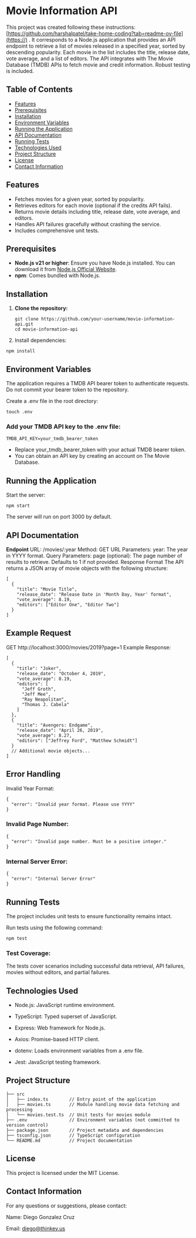 # Movie Information API

This project was created following these instructions: [https://github.com/harshalpatel/take-home-coding?tab=readme-ov-file](https://) . It corresponds to a Node.js application that provides an API endpoint to retrieve a list of movies released in a specified year, sorted by descending popularity. Each movie in the list includes the title, release date, vote average, and a list of editors. The API integrates with The Movie Database (TMDB) APIs to fetch movie and credit information. Robust testing is included.

## Table of Contents

- [Features](#features)
- [Prerequisites](#prerequisites)
- [Installation](#installation)
- [Environment Variables](#environment-variables)
- [Running the Application](#running-the-application)
- [API Documentation](#api-documentation)
- [Running Tests](#running-tests)
- [Technologies Used](#technologies-used)
- [Project Structure](#project-structure)
- [License](#license)
- [Contact Information](#contact-information)

## Features

- Fetches movies for a given year, sorted by popularity.
- Retrieves editors for each movie (optional if the credits API fails).
- Returns movie details including title, release date, vote average, and editors.
- Handles API failures gracefully without crashing the service.
- Includes comprehensive unit tests.

## Prerequisites

- **Node.js v21 or higher**: Ensure you have Node.js installed. You can download it from [Node.js Official Website](https://nodejs.org/).
- **npm**: Comes bundled with Node.js.

## Installation

1. **Clone the repository:**

   ```
   git clone https://github.com/your-username/movie-information-api.git
   cd movie-information-api
   ```

2. Install dependencies:

```
npm install
```

## Environment Variables

The application requires a TMDB API bearer token to authenticate requests. Do not commit your bearer token to the repository.

Create a .env file in the root directory:

```
touch .env
```

### Add your TMDB API key to the .env file:

```
TMDB_API_KEY=your_tmdb_bearer_token
```

- Replace your_tmdb_bearer_token with your actual TMDB bearer token.
- You can obtain an API key by creating an account on The Movie Database.

## Running the Application

Start the server:

```
npm start
```

The server will run on port 3000 by default.

## API Documentation

**Endpoint**
URL: /movies/:year
Method: GET
URL Parameters:
year: The year in YYYY format.
Query Parameters:
page (optional): The page number of results to retrieve. Defaults to 1 if not provided.
Response Format
The API returns a JSON array of movie objects with the following structure:

```
[
  {
    "title": "Movie Title",
    "release_date": "Release Date in 'Month Day, Year' format",
    "vote_average": 8.19,
    "editors": ["Editor One", "Editor Two"]
  }
]
```

## Example Request

GET http://localhost:3000/movies/2019?page=1
Example Response:

```
[
  {
    "title": "Joker",
    "release_date": "October 4, 2019",
    "vote_average": 8.19,
    "editors": [
      "Jeff Groth",
      "Jeff Mee",
      "Ray Neapolitan",
      "Thomas J. Cabela"
    ]
  },
  {
    "title": "Avengers: Endgame",
    "release_date": "April 26, 2019",
    "vote_average": 8.27,
    "editors": ["Jeffrey Ford", "Matthew Schmidt"]
  }
  // Additional movie objects...
]
```

## Error Handling

Invalid Year Format:

```
{
  "error": "Invalid year format. Please use YYYY"
}
```

### Invalid Page Number:

```
{
  "error": "Invalid page number. Must be a positive integer."
}
```

### Internal Server Error:

```
{
  "error": "Internal Server Error"
}
```

## Running Tests

The project includes unit tests to ensure functionality remains intact.

Run tests using the following command:

```
npm test
```

### Test Coverage:

The tests cover scenarios including successful data retrieval, API failures, movies without editors, and partial failures.

## Technologies Used

- Node.js: JavaScript runtime environment.
- TypeScript: Typed superset of JavaScript.

- Express: Web framework for Node.js.
- Axios: Promise-based HTTP client.

- dotenv: Loads environment variables from a .env file.
- Jest: JavaScript testing framework.

## Project Structure

```
├── src
│   ├── index.ts        // Entry point of the application
│   ├── movies.ts       // Module handling movie data fetching and processing
│   └── movies.test.ts  // Unit tests for movies module
├── .env                // Environment variables (not committed to version control)
├── package.json        // Project metadata and dependencies
├── tsconfig.json       // TypeScript configuration
└── README.md           // Project documentation
```

## License

This project is licensed under the MIT License.

## Contact Information

For any questions or suggestions, please contact:

Name: Diego Gonzalez Cruz

Email: diego@thinkey.us
